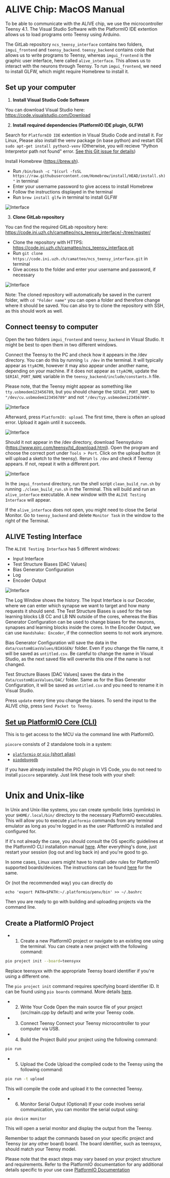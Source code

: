 # ALIVE Chip: MacOS Manual

To be able to communicate with the ALIVE chip, we use the microcontroller Teensy 4.1. The Visual Studio Software with the PlatformIO IDE extention allows us to load programs onto Teensy using Arduino.

The GitLab repository `ncs_teensy_interface` contains two folders, `imgui_frontend` and `teensy_backend`. `teensy_backend` contains code that allows us to write programs to Teensy, whereas `imgui_frontend` is the graphic user interface, here called `alive_interface`. This allows us to interact with the neurons through Teensy. To run `imgui_frontend`, we need to install GLFW, which might require Homebrew to install it.


## Set up your computer

1. **Install Visual Studio Code Software**

You can download Visual Studio here: https://code.visualstudio.com/Download

2. **Install required dependencies (PlatformIO IDE plugin, GLFW)**

Search for `PlatformIO IDE` extention in Visual Studio Code and install it.
For Linux, Please also install the venv package (in base python) and restart IDE
```sudo apt-get install python3-venv```
(Otherwise, you will recieve "Python Interpretor path not found" error. [See this Git issue for details](https://github.com/platformio/platformio-core-installer/issues/1774))

Install Homebrew (https://brew.sh).
- Run `/bin/bash -c "$(curl -fsSL https://raw.githubusercontent.com/Homebrew/install/HEAD/install.sh)"` in terminal
- Enter your username password to give access to install Homebrew
- Follow the instructions displayed in the terminal
- Run `brew install glfw` in terminal to install GLFW

![Interface](figures/Homebrew.png "Install Homebrew in Terminal")

3. **Clone GitLab repository**

You can find the required GitLab repository here: https://code.ini.uzh.ch/camatteo/ncs_teensy_interface/-/tree/master/
- Clone the repository with HTTPS: https://code.ini.uzh.ch/camatteo/ncs_teensy_interface.git
- Run `git clone https://code.ini.uzh.ch/camatteo/ncs_teensy_interface.git` in terminal
- Give access to the folder and enter your username and password, if necessary

![Interface](figures/Repository.png "Clone GitLab Repository")

Note: The cloned repository will automatically be saved in the current folder, with `cd "Folder name"` you can open a folder and therefore change where it should be saved. You can also try to clone the repository with SSH, as this should work as well.


## Connect teensy to computer

Open the two folders `imgui_frontend` and `teensy_backend` in Visual Studio. It might be best to open them in two different windows.

Connect the Teensy to the PC and check how it appears in the /dev directory. You can do this by running `ls /dev` in the terminal. It will typically appear as `ttyACM0`, however it may also appear under another name, depending on your machine. If it does not appear as `ttyACM0`, update the `SERIAl_PORT_NAME` variable in the `teensy_backend/include/constants.h` file.

Please note, that the Teensy might appear as something like `tty.usbmodem123456789`, but you should change the `SERIAl_PORT_NAME` to `"/dev/cu.usbmodem123456789"` and not `"/dev/tyy.usbmodem123456789"`.

![Interface](Pictures/constant_h.png "Change Serial Port Name")


Afterward, press `PlatformIO: upload`. The first time, there is often an upload error. Upload it again until it succeeds.

![Interface](figures/upload.png "Upload teensy_backend")


Should it not appear in the /dev directory, download Teensyduino (https://www.pjrc.com/teensy/td_download.html). Open the program and choose the correct port under `Tools > Port`. Click on the upload button (it will upload a sketch to the teensy). Rerun `ls /dev` and check if Teensy appears. If not, repeat it with a different port.

![Interface](figures/Teensyduino.png "Choose correct port on Teensyduino")


In the `imgui_frontend` directory, run the shell script `clean_build_run.sh` by running `./clean_build_run.sh` in the Terminal. This will build and run an `alive_interface` executable. A new window with the `ALIVE Testing Interface` will appear.

If the `alive_interface` does not open, you might need to close the Serial Monitor. Go to `teensy_backend` and delete `Monitor Task` in the window to the right of the Terminal.


## ALIVE Testing Interface

The `ALIVE Testing Interface` has 5 different windows:
- Input Interface
- Test Structure Biases [DAC Values]
- Bias Generator Configuration
- Log
- Encoder Output

![Interface](figures/Interface.png "ALIVE Testing Interface")

The Log Window shows the history. The Input Interface is our Decoder, where we can enter which synapse we want to target and how many requests it should send. The Test Structure Biases is used for the two learning blocks LB CC and LB NN outside of the cores, whereas the Bias Generator Configuration can be used to change biases for the neurons, synapses and learning blocks inside the cores. In the Encoder Output, we can use `Handshake: Encoder`, if the connection seems to not work anymore.

Bias Generator Configuration will save the data in the `data/customBiasValues/BIASGEN/` folder. Even if you change the file name, it will be saved as `untitled.csv`. Be careful to change the name in Visual Studio, as the next saved file will overwrite this one if the name is not changed.

Test Structure Biases [DAC Values] saves the data in the `data/customBiasValues/DAC/` folder. Same as for the Bias Generator Configuration, it will be saved as `untitled.csv` and you need to rename it in Visual Studio.


Press `update` every time you change the biases. To send the input to the ALIVE chip, press `Send Packet to Teensy`.

## [Set up PlatformIO Core (CLI)](https://docs.platformio.org/en/stable/core/index.html#piocore)

This is to get access to the MCU via the command line with PlatformIO.

`piocore` consists of 2 standalone tools in a system:

* [``platformio`` or ``pio`` (short alias)](https://docs.platformio.org/en/stable/core/userguide/index.html#piocore-userguide)
* [``piodebuggdb``](https://docs.platformio.org/en/stable/core/userguide/cmd_debug.html#cmd-debug)

If you have already installed the PIO plugin in VS Code, you do not need to install `piocore` separately. Just link these tools with your shell:

# Unix and Unix-like

In Unix and Unix-like systems, you can create symbolic links (symlinks) in your ``$HOME/.local/bin/`` directory to the necessary PlatformIO executables. This will allow you to execute ``platformio`` commands from any terminal emulator as long as you're logged in as the user PlatformIO is installed and configured for. 

If it's not already the case, you should consult the OS specific guidelines at the PlatformIO CLI installation manual [here](https://docs.platformio.org/en/latest/core/installation/shell-commands.html). After everything's done, just restart your session (log out and log back in) and you're good to go.

In some cases, Linux users might have to install udev rules for PlatformIO supported boards/devices. The instructions can be found [here](https://docs.platformio.org/en/latest/core/installation/udev-rules.html) for the same. 

Or (not the recommended way) you can directly do

```echo 'export PATH=$PATH:~/.platformio/penv/bin' >> ~/.bashrc```

Then you are ready to go with building and uploading projects via the command line.

## Create a PlatformIO Project

- 1. Create a new PlatformIO project or navigate to an existing one using the terminal. You can create a new project with the following command:

```bash
pio project init --board=teensyxx
```

Replace teensyxx with the appropriate Teensy board identifier if you're using a different one.

The ```pio project init``` command requires specifying board identifier ID. It can be found using ```pio boards``` command. More details [here](https://docs.platformio.org/en/latest/core/quickstart.html#setting-up-the-project). 

- 2. Write Your Code
Open the main source file of your project (src/main.cpp by default) and write your Teensy code.

- 3. Connect Teensy
Connect your Teensy microcontroller to your computer via USB.

- 4. Build the Project
Build your project using the following command:

```bash
pio run
```
- 5. Upload the Code
Upload the compiled code to the Teensy using the following command:

```bash
pio run -t upload
```
This will compile the code and upload it to the connected Teensy.

- 6. Monitor Serial Output (Optional)
If your code involves serial communication, you can monitor the serial output using:

```bash
pio device monitor
```
This will open a serial monitor and display the output from the Teensy.

Remember to adapt the commands based on your specific project and Teensy (or any other board) board. The board identifier, such as teensyxx, should match your Teensy model.

Please note that the exact steps may vary based on your project structure and requirements. Refer to the PlatformIO documentation for any additional details specific to your use case [PlatformIO Documentation](https://docs.platformio.org/en/latest/)
